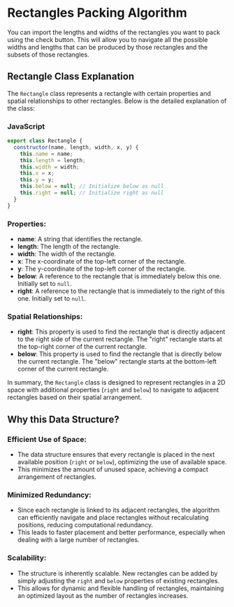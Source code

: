 # Rectangles Packing Algorithm

You can import the lengths and widths of the rectangles you want to pack using the check button. This will allow you to navigate all the possible widths and lengths that can be produced by those rectangles and the subsets of those rectangles.

## Rectangle Class Explanation

The `Rectangle` class represents a rectangle with certain properties and spatial relationships to other rectangles. Below is the detailed explanation of the class:

### JavaScript

```javascript
export class Rectangle {
  constructor(name, length, width, x, y) {
    this.name = name;
    this.length = length;
    this.width = width;
    this.x = x;
    this.y = y;
    this.below = null; // Initialize below as null
    this.right = null; // Initialize right as null
  }
}
```
### Properties:

- **name**: A string that identifies the rectangle.
- **length**: The length of the rectangle.
- **width**: The width of the rectangle.
- **x**: The x-coordinate of the top-left corner of the rectangle.
- **y**: The y-coordinate of the top-left corner of the rectangle.
- **below**: A reference to the rectangle that is immediately below this one. Initially set to `null`.
- **right**: A reference to the rectangle that is immediately to the right of this one. Initially set to `null`.

### Spatial Relationships:

- **right**: This property is used to find the rectangle that is directly adjacent to the right side of the current rectangle. The "right" rectangle starts at the top-right corner of the current rectangle.
- **below**: This property is used to find the rectangle that is directly below the current rectangle. The "below" rectangle starts at the bottom-left corner of the current rectangle.

In summary, the `Rectangle` class is designed to represent rectangles in a 2D space with additional properties (`right` and `below`) to navigate to adjacent rectangles based on their spatial arrangement.

## Why this Data Structure?

### Efficient Use of Space:

- The data structure ensures that every rectangle is placed in the next available position (`right` or `below`), optimizing the use of available space.
- This minimizes the amount of unused space, achieving a compact arrangement of rectangles.

### Minimized Redundancy:

- Since each rectangle is linked to its adjacent rectangles, the algorithm can efficiently navigate and place rectangles without recalculating positions, reducing computational redundancy.
- This leads to faster placement and better performance, especially when dealing with a large number of rectangles.

### Scalability:

- The structure is inherently scalable. New rectangles can be added by simply adjusting the `right` and `below` properties of existing rectangles.
- This allows for dynamic and flexible handling of rectangles, maintaining an optimized layout as the number of rectangles increases.
